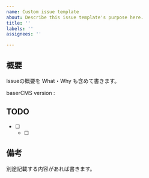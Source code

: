 ```yaml
---
name: Custom issue template
about: Describe this issue template's purpose here.
title: ''
labels: ''
assignees: ''

---
```


## 概要
Issueの概要を What・Why も含めて書きます。

baserCMS version : 
 
## TODO
- [ ]
  - [ ]
 
 
## 備考

別途記載する内容があれば書きます。
